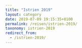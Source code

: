 ```yaml
---
title: "Istrien 2019"
layout: category
date: 2019-07-09 19:15:35+0100
permalink: /reisen/istrien-2019/
taxonomy: istrien-2019
redirect_from:
  - /istrien-2019/
---
```

